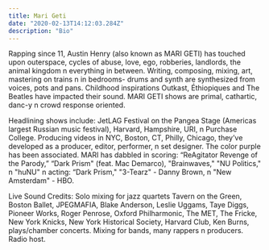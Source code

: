 ```yaml
---
title: Mari Geti
date: "2020-02-13T14:12:03.284Z"
description: "Bio"
---
```


Rapping since 11, Austin Henry (also known as MARI GETI) has touched upon outerspace, cycles of abuse, love, ego, robberies, landlords, the animal kingdom n everything in between. Writing, composing, mixing, art, mastering on trains n in bedrooms- drums and synth are synthesized from voices, pots and pans. Childhood inspirations Outkast, Éthiopiques and The Beatles have impacted their sound. MARI GETI shows are primal, cathartic, danc-y n crowd response oriented.

Headlining shows include: JetLAG Festival on the Pangea Stage (Americas largest Russian music festival), Harvard, Hampshire, URI, n Purchase College. Producing videos in NYC, Boston, CT, Philly, Chicago, they’ve developed as a producer, editor, performer, n set designer. The color purple has been associated. MARI has dabbled in scoring: “ReAgitator Revenge of the Parody,” “Dark Prism" (feat. Mac Demarco), "Brainwaves," "NU Politics," n "huNU" n acting: “Dark Prism," "3-Tearz" - Danny Brown, n "New Amsterdam" - HBO.

Live Sound Credits: Solo mixing for jazz quartets Tavern on the Green, Boston Ballet, JPEGMAFIA, Blake Anderson, Leslie Uggams, Taye Diggs, Pioneer Works, Roger Penrose, Oxford Philharmonic, The MET, The Fricke, New York Knicks, New York Historical Society, Harvard Club, Ken Burns, plays/chamber concerts. Mixing for bands, many rappers n producers. Radio host.

